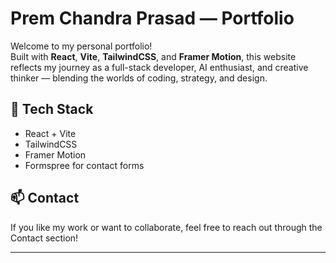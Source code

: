 # Prem Chandra Prasad — Portfolio

Welcome to my personal portfolio!  
Built with **React**, **Vite**, **TailwindCSS**, and **Framer Motion**, this website reflects my journey as a full-stack developer, AI enthusiast, and creative thinker — blending the worlds of coding, strategy, and design.

## 🚀 Tech Stack
- React + Vite
- TailwindCSS
- Framer Motion
- Formspree for contact forms

## 📫 Contact
If you like my work or want to collaborate, feel free to reach out through the Contact section!

---
